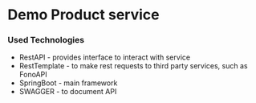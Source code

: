 # Demo Product service

### Used Technologies
* RestAPI - provides interface to interact with service
* RestTemplate - to make rest requests to third party services, such as FonoAPI
* SpringBoot - main framework
* SWAGGER - to document API